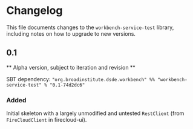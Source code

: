 # Changelog

This file documents changes to the `workbench-service-test` library, including notes on how to upgrade to new versions.

## 0.1

** Alpha version, subject to iteration and revision **

SBT dependency: `"org.broadinstitute.dsde.workbench" %% "workbench-service-test" % "0.1-74d2dc6"`

### Added

Initial skeleton with a largely unmodified and untested `RestClient` (from `FireCloudClient` in firecloud-ui).

